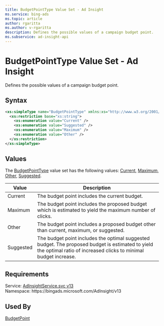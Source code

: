 ```yaml
---
title: BudgetPointType Value Set - Ad Insight
ms.service: bing-ads
ms.topic: article
author: rgaritta
ms.author: v-rgaritta
description: Defines the possible values of a campaign budget point.
ms.subservice: ad-insight-api
---
```

# BudgetPointType Value Set - Ad Insight
Defines the possible values of a campaign budget point.

## Syntax
```xml
<xs:simpleType name="BudgetPointType" xmlns:xs="http://www.w3.org/2001/XMLSchema">
  <xs:restriction base="xs:string">
    <xs:enumeration value="Current" />
    <xs:enumeration value="Suggested" />
    <xs:enumeration value="Maximum" />
    <xs:enumeration value="Other" />
  </xs:restriction>
</xs:simpleType>
```

## <a name="values"></a>Values

The [BudgetPointType](budgetpointtype.md) value set has the following values: [Current](#current), [Maximum](#maximum), [Other](#other), [Suggested](#suggested).

|Value|Description|
|-----------|---------------|
|<a name="current"></a>Current|The budget point includes the current budget.|
|<a name="maximum"></a>Maximum|The budget point includes the proposed budget which is estimated to yield the maximum number of clicks.|
|<a name="other"></a>Other|The budget point includes a proposed budget other than current, maximum, or suggested.|
|<a name="suggested"></a>Suggested|The budget point includes the optimal suggested budget. The proposed budget is estimated to yield the optimal ratio of increased clicks to minimal budget increase.|

## Requirements
Service: [AdInsightService.svc v13](https://adinsight.api.bingads.microsoft.com/Api/Advertiser/AdInsight/v13/AdInsightService.svc)  
Namespace: https\://bingads.microsoft.com/AdInsight/v13  

## Used By
[BudgetPoint](budgetpoint.md)  
